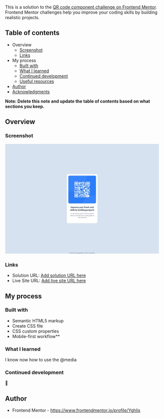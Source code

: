 This is a solution to the [QR code component challenge on Frontend Mentor](https://www.frontendmentor.io/challenges/qr-code-component-iux_sIO_H). Frontend Mentor challenges help you improve your coding skills by building realistic projects.

## Table of contents

- Overview
  - [Screenshot](https://github.com/Yghlis/Frontend_mentor_QR_code_component#screenshot)
  - [Links](https://github.com/Yghlis/Frontend_mentor_QR_code_component#links)
- My process
  - [Built with](https://github.com/Yghlis/Frontend_mentor_QR_code_component#built-with)
  - [What I learned](https://github.com/Yghlis/Frontend_mentor_QR_code_component#what-i-learned)
  - [Continued development](https://github.com/Yghlis/Frontend_mentor_QR_code_component#continued-development)
  - [Useful resources](https://github.com/Yghlis/Frontend_mentor_QR_code_component#useful-resources)
- [Author](https://github.com/Yghlis/Frontend_mentor_QR_code_component#author)
- [Acknowledgments](https://github.com/Yghlis/Frontend_mentor_QR_code_component#acknowledgments)

**Note: Delete this note and update the table of contents based on what sections you keep.**

## Overview

### Screenshot

![](.\images\Capture.JPG)

### Links

- Solution URL: [Add solution URL here](https://your-solution-url.com/)
- Live Site URL: [Add live site URL here](https://your-live-site-url.com/)

## My process

### Built with

- Semantic HTML5 markup
- Create CSS file
- CSS custom properties
- Mobile-first workflow**

### What I learned

I know now how to use the @media

### Continued development

🍰

## Author

- Frontend Mentor - https://www.frontendmentor.io/profile/Yghlis
